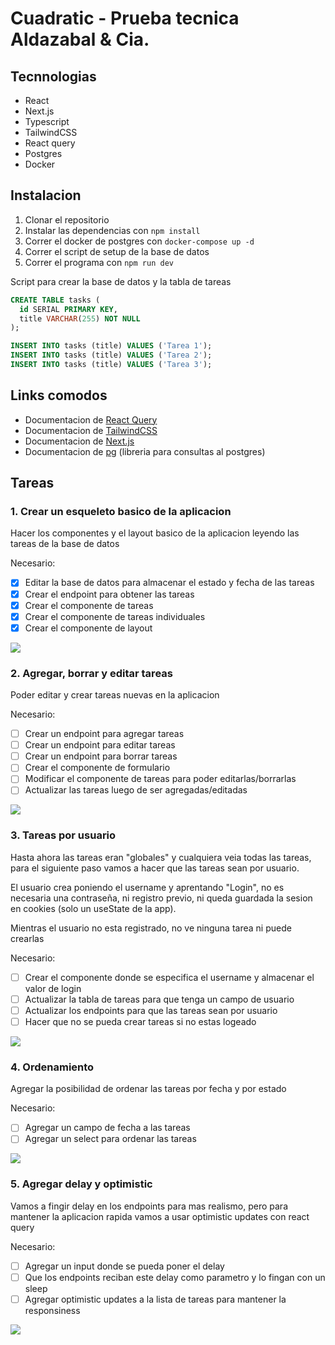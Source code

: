 # Cuadratic - Prueba tecnica Aldazabal & Cia.

## Tecnnologias

- React
- Next.js
- Typescript
- TailwindCSS
- React query
- Postgres
- Docker

## Instalacion

1. Clonar el repositorio
2. Instalar las dependencias con `npm install`
3. Correr el docker de postgres con `docker-compose up -d`
4. Correr el script de setup de la base de datos
5. Correr el programa con `npm run dev`

Script para crear la base de datos y la tabla de tareas

```sql
CREATE TABLE tasks (
  id SERIAL PRIMARY KEY,
  title VARCHAR(255) NOT NULL
);

INSERT INTO tasks (title) VALUES ('Tarea 1');
INSERT INTO tasks (title) VALUES ('Tarea 2');
INSERT INTO tasks (title) VALUES ('Tarea 3');
```

## Links comodos

- Documentacion de [React Query](https://react-query.tanstack.com/)
- Documentacion de [TailwindCSS](https://tailwindcss.com/docs)
- Documentacion de [Next.js](https://nextjs.org/docs)
- Documentacion de [pg](https://node-postgres.com/) (libreria para consultas al postgres)

## Tareas

### 1. Crear un esqueleto basico de la aplicacion

Hacer los componentes y el layout basico de la aplicacion leyendo las tareas de la base de datos

Necesario:

- [x] Editar la base de datos para almacenar el estado y fecha de las tareas
- [x] Crear el endpoint para obtener las tareas
- [x] Crear el componente de tareas
- [x] Crear el componente de tareas individuales
- [x] Crear el componente de layout

![](/images/1.png)

### 2. Agregar, borrar y editar tareas

Poder editar y crear tareas nuevas en la aplicacion

Necesario:

- [ ] Crear un endpoint para agregar tareas
- [ ] Crear un endpoint para editar tareas
- [ ] Crear un endpoint para borrar tareas
- [ ] Crear el componente de formulario
- [ ] Modificar el componente de tareas para poder editarlas/borrarlas
- [ ] Actualizar las tareas luego de ser agregadas/editadas

![](/images/2.png)

### 3. Tareas por usuario

Hasta ahora las tareas eran "globales" y cualquiera veia todas las tareas,
para el siguiente paso vamos a hacer que las tareas sean por usuario.

El usuario crea poniendo el username y aprentando "Login", no es necesaria
una contraseña, ni registro previo, ni queda guardada la sesion en cookies (solo un useState de la app).

Mientras el usuario no esta registrado, no ve ninguna tarea ni puede crearlas

Necesario:

- [ ] Crear el componente donde se especifica el username y almacenar el valor de login
- [ ] Actualizar la tabla de tareas para que tenga un campo de usuario
- [ ] Actualizar los endpoints para que las tareas sean por usuario
- [ ] Hacer que no se pueda crear tareas si no estas logeado

![](/images/3.png)

### 4. Ordenamiento

Agregar la posibilidad de ordenar las tareas por fecha y por estado

Necesario:

- [ ] Agregar un campo de fecha a las tareas
- [ ] Agregar un select para ordenar las tareas

![](/images/4.png)

### 5. Agregar delay y optimistic

Vamos a fingir delay en los endpoints para mas realismo, pero para mantener la aplicacion rapida
vamos a usar optimistic updates con react query

Necesario:

- [ ] Agregar un input donde se pueda poner el delay
- [ ] Que los endpoints reciban este delay como parametro y lo fingan con un sleep
- [ ] Agregar optimistic updates a la lista de tareas para mantener la responsiness

![](/images/5.png)
